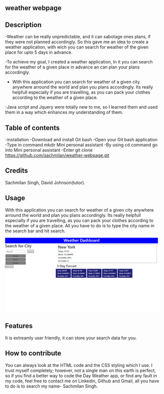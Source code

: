 ## weather webpage

## Description

-Weather can be really unpredictable, and it can sabotage ones plans, if they were not planned accordingly. So this gave me an idea to create a weather application, with wich you can search for weather of the given place for upto 5 days in advance.

-To achieve my goal, I created a weather application, In it you can search for the weather of a given place in advance an can plan your plans accordingly.

- With this application you can search for weather of a given city anywhere arround the world and plan you plans accordingly. Its really helpfull especially if you are travelling, as you can pack your clothes according to the weather of a given place.

-Java script and Jquery were totally new to me, so I learned them and used them in a way which enhances my understanding of them.

## Table of contents

-installation
-Download and install Git bash
-Open your Git bash application
-Type in command mkdir Mini personal assistant
-By using cd command go into Mini personal assistant
-Enter git clone https://github.com/sachmilan/weather-webpage.git

## Credits

Sachmilan Singh, David Johnson(tutor).

## Usage

With this application you can search for weather of a given city anywhere arround the world and plan you plans accordingly. Its really helpfull especially if you are travelling, as you can pack your clothes according to the weather of a given place. All you have to do is to type the city name in the search bar and hit search.

![alt text](assets/screencapture-file-D-weather-webpage-index-html-2022-06-02-17_58_48.png)


## Features

It is extreamly user friendly, it can store your search data for you.


## How to contribute

You can always look at the HTML code and the CSS styling  which I use. I trust myself completely; however, not a single man on this earth is perfect, so if you find a better way to code the Day Weather app, or find any fault in my code, feel free to contact me on Linkedin, Github and Gmail, all you have to do is to search my name- Sachmilan Singh.

